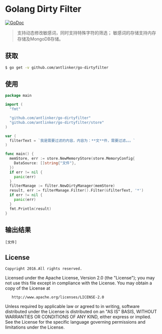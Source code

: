 # Golang Dirty Filter

[![GoDoc](https://godoc.org/github.com/antlinker/go-dirtyfilter?status.svg)](https://godoc.org/github.com/antlinker/go-dirtyfilter)

> 支持动态修改敏感词，同时支持特殊字符的筛选；
> 敏感词的存储支持内存存储及MongoDB存储。

## 获取

``` bash
$ go get -v github.com/antlinker/go-dirtyfilter
```

## 使用

``` go
package main

import (
  "fmt"

  "github.com/antlinker/go-dirtyfilter"
  "github.com/antlinker/go-dirtyfilter/store"
)

var (
  filterText = `我是需要过滤的内容，内容为：**文**件，需要过滤。。。`
)

func main() {
  memStore, err := store.NewMemoryStore(store.MemoryConfig{
    DataSource: []string{"文件"},
  })
  if err != nil {
    panic(err)
  }
  filterManage := filter.NewDirtyManager(memStore)
  result, err := filterManage.Filter().Filter(&filterText, '*')
  if err != nil {
    panic(err)
  }
  fmt.Println(result)
}
```

## 输出结果

```
[文件]
```

## License

	Copyright 2016.All rights reserved.

   Licensed under the Apache License, Version 2.0 (the "License");
   you may not use this file except in compliance with the License.
   You may obtain a copy of the License at

       http://www.apache.org/licenses/LICENSE-2.0

   Unless required by applicable law or agreed to in writing, software
   distributed under the License is distributed on an "AS IS" BASIS,
   WITHOUT WARRANTIES OR CONDITIONS OF ANY KIND, either express or implied.
   See the License for the specific language governing permissions and
   limitations under the License.